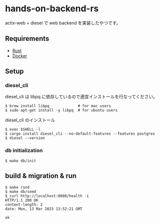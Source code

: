 # hands-on-backend-rs

actix-web + diesel で web backend を実装したやつです。

## Requirements

- [Rust](https://www.rust-lang.org/ja/tools/install)
- [Docker](https://www.docker.com/)

## Setup

### diesel_cli

diesel_cli は libpq に依存しているので適宜インストールを行なってください。

```shell
$ brew install libpq             # for mac users
$ sudo apt-get install -y libpq  # for ubuntu users
```

diesel_cli のインストール

```shell
$ exec $SHELL -l
$ cargo install diesel_cli --no-default-features --features postgres
$ diesel --version
```

### db initialization

```shell
$ make db/init
```

## build & migration & run

```shell
$ make rund
$ make db/seed
$ curl http://localhost:8080/health -i
HTTP/1.1 200 OK
content-length: 2
date: Mon, 13 Mar 2023 13:52:21 GMT

ok   
```
